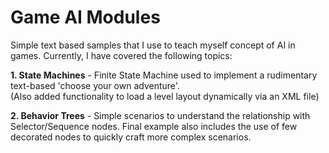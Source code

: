# Game AI Modules
Simple text based samples that I use to teach myself concept of AI in games.
Currently, I have covered the following topics:

**1. State Machines** - Finite State Machine used to implement a rudimentary text-based 'choose your own adventure'.  
(Also added functionality to load a level layout dynamically via an XML file)

**2. Behavior Trees** - Simple scenarios to understand the relationship with Selector/Sequence nodes.
Final example also includes the use of few decorated nodes to quickly craft more complex scenarios.
